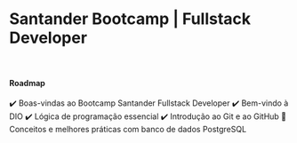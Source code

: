 # Santander Bootcamp | Fullstack Developer

<br>

#### Roadmap
✔️ Boas-vindas ao Bootcamp Santander Fullstack Developer
✔️ Bem-vindo à DIO
✔️ Lógica de programação essencial
✔️ Introdução ao Git e ao GitHub
🚧 Conceitos e melhores práticas com banco de dados PostgreSQL
